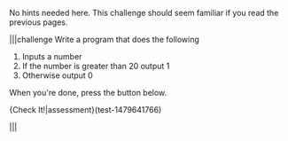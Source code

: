 No hints needed here. This challenge should seem familiar if you read the previous pages.

|||challenge
Write a program that does the following

1. Inputs a number
1. If the number is greater than 20 output 1
1. Otherwise output 0

When you're done, press the button below.

{Check It!|assessment}(test-1479641766)


|||